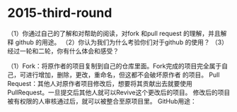 # 2015-third-round
（1）你通过自己的了解和对帮助的阅读，对fork 和pull request 的理解，并且解释
github 的用途。
（2）你认为我们为什么考验你们对于github 的使用？
（3）经过一轮和二轮，你有什么体会和感受？

（1）Fork：将原作者的项目复制到自己的仓库里面。Fork完成的项目完全属于自己，可进行增加，删除，更改，重命名，但这都不会破坏原作者            的项目。
     Pull Request：其他人对原作者项目修改后，想要将其贡献出去就要使用PullRequest。一旦提交后其他人就可以Revive这个更改后的项目。
                   修改后的项目被有权限的人审核通过后，就可以被整合至原项目里。
     GitHub用途：               
